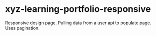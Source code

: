# xyz-learning-portfolio-responsive
Responsive design page.
Pulling data from a user api to populate page.
Uses pagination.
